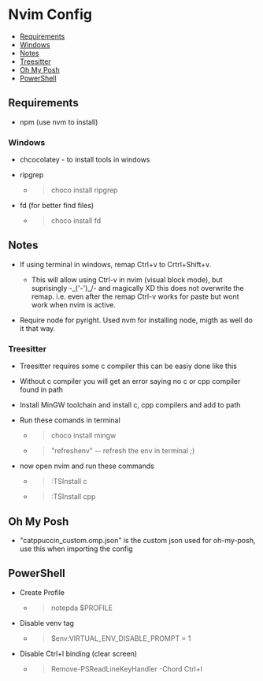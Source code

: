 # Nvim Config

- [Requirements](#requirements)
- [Windows](#windows)
- [Notes](#notes)
- [Treesitter](#treesitter)
- [Oh My Posh](#oh-my-posh)
- [PowerShell](#powershell)

## Requirements

- npm (use nvm to install)

### Windows

- chcocolatey - to install tools in windows

- ripgrep

  - > choco install ripgrep

- fd (for better find files)
  - > choco install fd

## Notes

- If using terminal in windows, remap Ctrl+v to Crtrl+Shift+v.

  - This will allow using Ctrl-v in nvim (visual block mode), but suprisingly
    -\_('-')\_/- and magically XD this does not overwrite the remap. i.e. even
    after the remap Ctrl-v works for paste but wont work when nvim is active.

- Require node for pyright. Used nvm for installing node,
  migth as well do it that way.

### Treesitter

- Treesitter requires some c compiler this can be easiy done like this

- Without c compiler you will get an error saying no c or cpp compiler found in path

- Install MinGW toolchain and install c, cpp compilers and add to path
- Run these comands in terminal

  - > choco install mingw
  - > "refreshenv" -- refresh the env in terminal ;)

- now open nvim and run these commands
  - > :TSInstall c
  - > :TSInstall cpp

## Oh My Posh

- "catppuccin_custom.omp.json" is the custom json used for oh-my-posh, use this
  when importing the config

## PowerShell

- Create Profile

  - > notepda $PROFILE

- Disable venv tag

  - > $env:VIRTUAL_ENV_DISABLE_PROMPT = 1

- Disable Ctrl+l binding (clear screen)
  - > Remove-PSReadLineKeyHandler -Chord Ctrl+l
